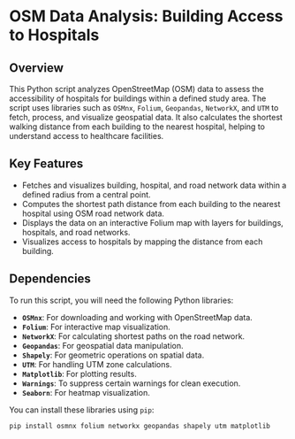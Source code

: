 # OSM Data Analysis: Building Access to Hospitals

## Overview

This Python script analyzes OpenStreetMap (OSM) data to assess the accessibility of hospitals for buildings within a defined study area. The script uses libraries such as `OSMnx`, `Folium`, `Geopandas`, `NetworkX`, and `UTM` to fetch, process, and visualize geospatial data. It also calculates the shortest walking distance from each building to the nearest hospital, helping to understand access to healthcare facilities.

## Key Features

- Fetches and visualizes building, hospital, and road network data within a defined radius from a central point.
- Computes the shortest path distance from each building to the nearest hospital using OSM road network data.
- Displays the data on an interactive Folium map with layers for buildings, hospitals, and road networks.
- Visualizes access to hospitals by mapping the distance from each building.

## Dependencies

To run this script, you will need the following Python libraries:

- **`OSMnx`**: For downloading and working with OpenStreetMap data.
- **`Folium`**: For interactive map visualization.
- **`NetworkX`**: For calculating shortest paths on the road network.
- **`Geopandas`**: For geospatial data manipulation.
- **`Shapely`**: For geometric operations on spatial data.
- **`UTM`**: For handling UTM zone calculations.
- **`Matplotlib`**: For plotting results.
- **`Warnings`**: To suppress certain warnings for clean execution.
- **`Seaborn`**: For heatmap visualization.

You can install these libraries using `pip`:

```bash
pip install osmnx folium networkx geopandas shapely utm matplotlib
